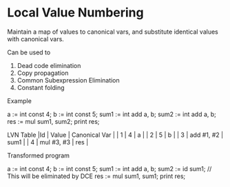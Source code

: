 # Local Value Numbering

Maintain a map of values to canonical vars, and substitute identical values with canonical vars.

Can be used to

1. Dead code elimination
2. Copy propagation
3. Common Subexpression Elimination
4. Constant folding

Example

a := int const 4;
b := int const 5;
sum1 := int add a, b;
sum2 := int add a, b;
res := mul sum1, sum2;
print res;

LVN Table
|Id | Value       | Canonical Var |
| 1 |   4         |     a         |
| 2 |   5         |     b         |
| 3 | add #1, #2  |    sum1       |
| 4 | mul #3, #3  |    res        |

Transformed program

a := int const 4;
b := int const 5;
sum1 := int add a, b;
sum2 := id sum1; // This will be eliminated by DCE
res := mul sum1, sum1;
print res;
